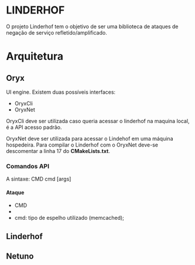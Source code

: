 # LINDERHOF  
  
O projeto Linderhof tem o objetivo de ser uma biblioteca de ataques de negação de serviço refletido/amplificado.  
  
  
# Arquitetura

## Oryx
UI engine.
Existem duas possíveis interfaces:

 - OryxCli
 - OryxNet

OryxCli deve ser utilizada caso queria acessar o linderhof na maquina local, é a API acesso padrão. 

OryxNet deve ser utilizada para acessar o Lindehof em uma máquina hospedeira. Para compilar o Linderhof com o OryxNet deve-se descomentar a linha 17 do **CMakeLists.txt**.

### Comandos API
A sintaxe:
CMD cmd [args]

#### Ataque
- CMD
-
- cmd: tipo de espelho utilizado (memcached);




## Linderhof

## Netuno
<!--stackedit_data:
eyJoaXN0b3J5IjpbLTQ4MzcxNTYzNiwtNDA5MjYzNjQ2LDE3MD
Q3MTE4MTQsNzE2MjYzOTQ4LC0xNzA3MzQ1NTM0LDUyMjAxMzgy
OCwtOTkzMjI0NTg2XX0=
-->